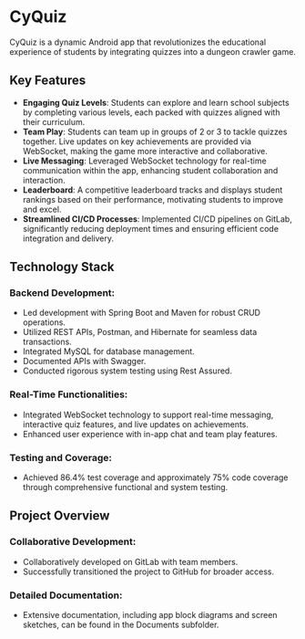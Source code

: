 # CyQuiz

CyQuiz is a dynamic Android app that revolutionizes the educational experience of students by integrating quizzes into a dungeon crawler game.

## Key Features

- **Engaging Quiz Levels**: Students can explore and learn school subjects by completing various levels, each packed with quizzes aligned with their curriculum.
- **Team Play**: Students can team up in groups of 2 or 3 to tackle quizzes together. Live updates on key achievements are provided via WebSocket, making the game more interactive and collaborative.
- **Live Messaging**: Leveraged WebSocket technology for real-time communication within the app, enhancing student collaboration and interaction.
- **Leaderboard**: A competitive leaderboard tracks and displays student rankings based on their performance, motivating students to improve and excel.
- **Streamlined CI/CD Processes**: Implemented CI/CD pipelines on GitLab, significantly reducing deployment times and ensuring efficient code integration and delivery.

## Technology Stack

### Backend Development:
- Led development with Spring Boot and Maven for robust CRUD operations.
- Utilized REST APIs, Postman, and Hibernate for seamless data transactions.
- Integrated MySQL for database management.
- Documented APIs with Swagger.
- Conducted rigorous system testing using Rest Assured.

### Real-Time Functionalities:
- Integrated WebSocket technology to support real-time messaging, interactive quiz features, and live updates on achievements.
- Enhanced user experience with in-app chat and team play features.

### Testing and Coverage:
- Achieved 86.4% test coverage and approximately 75% code coverage through comprehensive functional and system testing.

## Project Overview

### Collaborative Development:
- Collaboratively developed on GitLab with team members.
- Successfully transitioned the project to GitHub for broader access.

### Detailed Documentation:
- Extensive documentation, including app block diagrams and screen sketches, can be found in the Documents subfolder.
